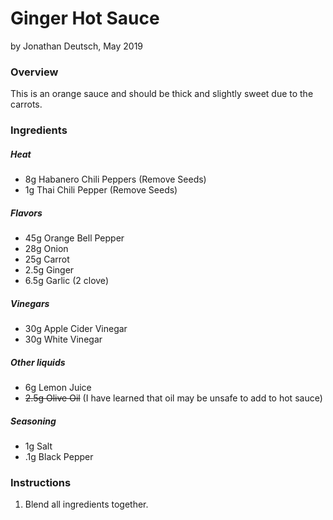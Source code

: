 # Ginger Hot Sauce

by Jonathan Deutsch, May 2019


### Overview

This is an orange sauce and should be thick and slightly sweet due to the carrots.


### Ingredients

##### Heat

- 8g Habanero Chili Peppers (Remove Seeds)
- 1g Thai Chili Pepper (Remove Seeds)

##### Flavors

- 45g Orange Bell Pepper
- 28g Onion
- 25g Carrot
- 2.5g Ginger
- 6.5g Garlic (2 clove)

##### Vinegars

- 30g Apple Cider Vinegar
- 30g White Vinegar

##### Other liquids

- 6g Lemon Juice
- ~~2.5g Olive Oil~~ (I have learned that oil may be unsafe to add to hot sauce)

##### Seasoning

- 1g Salt
- .1g Black Pepper


### Instructions

1. Blend all ingredients together.
